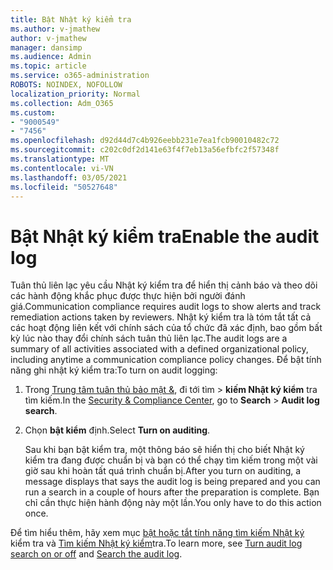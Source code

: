 ```yaml
---
title: Bật Nhật ký kiểm tra
ms.author: v-jmathew
author: v-jmathew
manager: dansimp
ms.audience: Admin
ms.topic: article
ms.service: o365-administration
ROBOTS: NOINDEX, NOFOLLOW
localization_priority: Normal
ms.collection: Adm_O365
ms.custom:
- "9000549"
- "7456"
ms.openlocfilehash: d92d44d7c4b926eebb231e7ea1fcb90010482c72
ms.sourcegitcommit: c202c0df2d141e63f4f7eb13a56efbfc2f57348f
ms.translationtype: MT
ms.contentlocale: vi-VN
ms.lasthandoff: 03/05/2021
ms.locfileid: "50527648"
---
```

# <a name="enable-the-audit-log"></a><span data-ttu-id="8e57b-102">Bật Nhật ký kiểm tra</span><span class="sxs-lookup"><span data-stu-id="8e57b-102">Enable the audit log</span></span>

<span data-ttu-id="8e57b-103">Tuân thủ liên lạc yêu cầu Nhật ký kiểm tra để hiển thị cảnh báo và theo dõi các hành động khắc phục được thực hiện bởi người đánh giá.</span><span class="sxs-lookup"><span data-stu-id="8e57b-103">Communication compliance requires audit logs to show alerts and track remediation actions taken by reviewers.</span></span> <span data-ttu-id="8e57b-104">Nhật ký kiểm tra là tóm tắt tất cả các hoạt động liên kết với chính sách của tổ chức đã xác định, bao gồm bất kỳ lúc nào thay đổi chính sách tuân thủ liên lạc.</span><span class="sxs-lookup"><span data-stu-id="8e57b-104">The audit logs are a summary of all activities associated with a defined organizational policy, including anytime a communication compliance policy changes.</span></span> <span data-ttu-id="8e57b-105">Để bật tính năng ghi nhật ký kiểm tra:</span><span class="sxs-lookup"><span data-stu-id="8e57b-105">To turn on audit logging:</span></span>

1. <span data-ttu-id="8e57b-106">Trong [Trung tâm tuân thủ bảo mật &](https://go.microsoft.com/fwlink/?linkid=2101341), đi tới tìm   >  **kiếm Nhật ký kiểm** tra tìm kiếm.</span><span class="sxs-lookup"><span data-stu-id="8e57b-106">In the [Security & Compliance Center](https://go.microsoft.com/fwlink/?linkid=2101341), go to **Search** > **Audit log search**.</span></span>
2. <span data-ttu-id="8e57b-107">Chọn **bật kiểm** định.</span><span class="sxs-lookup"><span data-stu-id="8e57b-107">Select **Turn on auditing**.</span></span>

    <span data-ttu-id="8e57b-108">Sau khi bạn bật kiểm tra, một thông báo sẽ hiển thị cho biết Nhật ký kiểm tra đang được chuẩn bị và bạn có thể chạy tìm kiếm trong một vài giờ sau khi hoàn tất quá trình chuẩn bị.</span><span class="sxs-lookup"><span data-stu-id="8e57b-108">After you turn on auditing, a message displays that says the audit log is being prepared and you can run a search in a couple of hours after the preparation is complete.</span></span> <span data-ttu-id="8e57b-109">Bạn chỉ cần thực hiện hành động này một lần.</span><span class="sxs-lookup"><span data-stu-id="8e57b-109">You only have to do this action once.</span></span>

<span data-ttu-id="8e57b-110">Để tìm hiểu thêm, hãy xem mục [bật hoặc tắt tính năng tìm kiếm Nhật ký](https://go.microsoft.com/fwlink/?linkid=2129077) kiểm tra và [Tìm kiếm Nhật ký kiểm](https://go.microsoft.com/fwlink/?linkid=2123729)tra.</span><span class="sxs-lookup"><span data-stu-id="8e57b-110">To learn more, see [Turn audit log search on or off](https://go.microsoft.com/fwlink/?linkid=2129077) and [Search the audit log](https://go.microsoft.com/fwlink/?linkid=2123729).</span></span>
